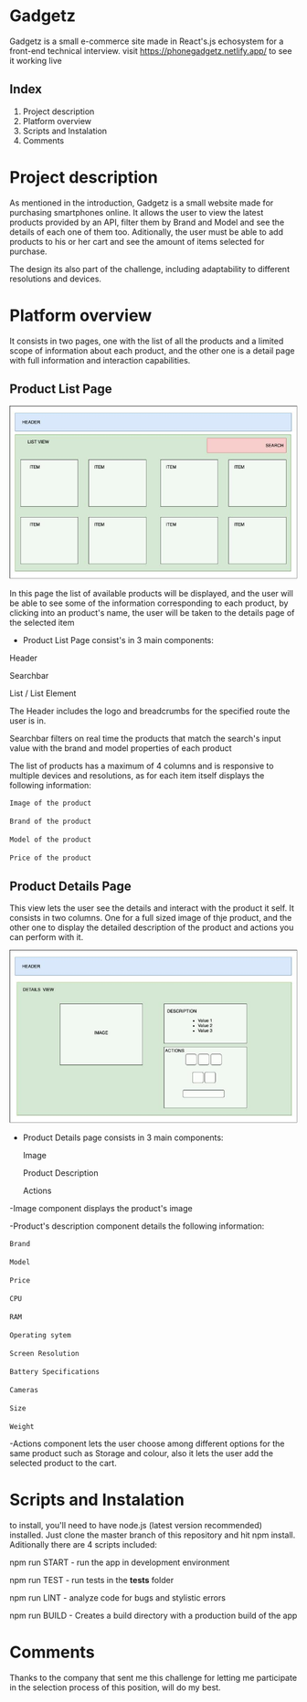 # Gadgetz   

Gadgetz is a small e-commerce site made in React's.js echosystem for a front-end technical interview. 
visit https://phonegadgetz.netlify.app/ to see it working live

## Index

1. Project description
2. Platform overview
3. Scripts and Instalation
4. Comments

# Project description

 As mentioned in the introduction, Gadgetz is a small website made for purchasing smartphones online. It allows the user to view the latest products provided by an API, filter them by Brand and Model and see the details of each one of them too. Aditionally, the user must be able to add products to his or her cart and see the amount of items selected for purchase.

  The design its also part of the challenge, including adaptability to different resolutions and devices. 


# Platform overview 

It consists in two pages, one with the list of all the products and a limited scope of information about each product, and the other one is a detail page with full information and interaction capabilities.

## Product List Page
![Screenshot](./screenshots/PLP.jpeg)

In this page the list of available products will be displayed, and the user will be able to see some of the information corresponding to each product, by clicking into an product's name, the user will be taken to the details page of the selected item

- Product List Page consist's in 3 main components:

Header

Searchbar

List / List Element


The Header includes the logo and breadcrumbs for the specified route the user is in.

Searchbar filters on real time the products that match the search's input value with the brand and model properties of each product

The list of products has a maximum of 4 columns and is responsive to multiple devices and resolutions, as for each item itself displays the following information:

    Image of the product

    Brand of the product

    Model of the product

    Price of the product

## Product Details Page

 This view lets the user see the details and interact with the product it self.
 It consists in two columns. 
 One for a full sized image of thje product, and the other one to display the detailed description of the product and actions you can perform with it. 

![Screenshot](./screenshots/PDP.jpeg)

- Product Details page consists in 3 main components:

    Image

    Product Description

    Actions

-Image component displays the product's image

-Product's description component details the following information:
    
    Brand
    
    Model
    
    Price
    
    CPU
     
    RAM
     
    Operating sytem
     
    Screen Resolution
    
    Battery Specifications
     
    Cameras
     
    Size
     
    Weight

-Actions component lets the user choose among different options for the same product such as Storage and colour, also it lets the user add the selected product to the cart.





# Scripts and Instalation

to install, you'll need to have node.js (latest version recommended) installed. 
 Just clone the master branch of this repository and hit npm install.
 Aditionally there are 4 scripts included:

npm run START - run the app in development environment

npm run TEST  - run tests in the __tests__ folder

npm run LINT  - analyze code for bugs and stylistic errors

npm run BUILD - Creates a build directory with a production build of the app


# Comments

 Thanks to the company that sent me this challenge for letting me participate in the selection process of this position, will do my best.



